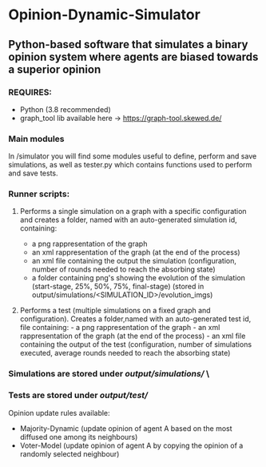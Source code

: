 # Opinion-Dynamic-Simulator 
## Python-based software that simulates a binary opinion system where agents are biased towards a superior opinion ##

### REQUIRES:
  - Python (3.8 recommended)
  - graph_tool lib available here -> https://graph-tool.skewed.de/ 

### Main modules
In /simulator you will find some modules useful to define, perform and save simulations, as well as tester.py which contains functions used to perform 
and save tests.

### Runner scripts:
  1. Performs a single simulation on a graph with a specific configuration and creates a folder, named with an auto-generated simulation id, containing:
      - a png rappresentation of the graph
      - an xml rappresentation of the graph (at the end of the process)
      - an xml file containing the output the simulation (configuration, number of rounds needed to reach the absorbing state)
      - a folder containing png's showing the evolution of the simulation (start-stage, 25%, 50%, 75%, final-stage)
        (stored in output/simulations/<SIMULATION_ID>/evolution_imgs)

  2. Performs a test (multiple simulations on a fixed graph and configuration). Creates a folder,named with an auto-generated test id, file containing:
    - a png rappresentation of the graph
    - an xml rappresentation of the graph (at the end of the process)
    - an xml file containing the output of the test (configuration, number of simulations executed, average rounds needed to reach the absorbing state)
    
    
### Simulations are stored under *output/simulations/* \
### Tests are stored under *output/test/*

Opinion update rules available: 
- Majority-Dynamic (update opinion of agent A based on the most diffused one among its neighbours)
- Voter-Model (update opinion of agent A by copying the opinion of a randomly selected neighbour)
